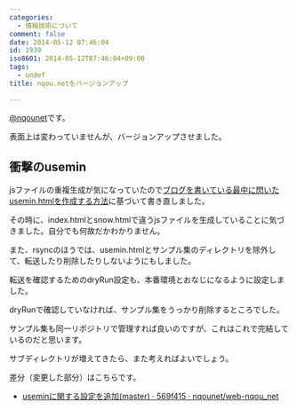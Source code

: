 ```yaml
---
categories:
  - 情報技術について
comment: false
date: 2014-05-12 07:46:04
id: 1939
iso8601: 2014-05-12T07:46:04+09:00
tags:
  - undef
title: nqou.netをバージョンアップ

---
```


<p><a href="https://twitter.com/nqounet">@nqounet</a>です。</p>

<p>表面上は変わっていませんが、バージョンアップさせました。</p>



<h2>衝撃のusemin</h2>

<p>jsファイルの重複生成が気になっていたので<a href="https://www.nqou.net/2014/05/12/001305" title="grunt-useminでファイルの重複処理が気になる年頃">ブログを書いている最中に閃いたusemin.htmlを作成する方法</a>に基づいて書き直しました。</p>

<p>その時に、index.htmlとsnow.htmlで違うjsファイルを生成していることに気づきました。自分でも何故だかわかりません。</p>

<p>また、rsyncのほうでは、usemin.htmlとサンプル集のディレクトリを除外して、転送したり削除したりしないようにもしました。</p>

<p>転送を確認するためのdryRun設定も、本番環境とおなじになるように設定しました。</p>

<p>dryRunで確認していなければ、サンプル集をうっかり削除するところでした。</p>

<p>サンプル集も同一リポジトリで管理すれば良いのですが、これはこれで完結しているのだと思います。</p>

<p>サブディレクトリが増えてきたら、また考えればよいでしょう。</p>

<p>差分（変更した部分）はこちらです。</p>

<ul>
<li><a href="https://github.com/nqounet/web-nqou_net/commit/569f4158b37ac2e3a699cae442768e102350300f">useminに関する設定を追加(master) · 569f415 · nqounet/web-nqou_net</a></li>
</ul>
    	